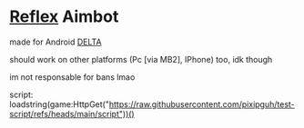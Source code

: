 # [Reflex](www.roblox.com/games/5880351207) Aimbot

made for Android [DELTA](www.deltaexploits.gg)

should work on other platforms (Pc [via MB2], IPhone) too, idk though

im not responsable for bans lmao


script:
loadstring(game:HttpGet("https://raw.githubusercontent.com/pixipguh/test-script/refs/heads/main/script"))()
